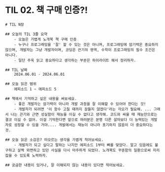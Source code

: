 # TIL 02. 책 구매 인증?!

    # TIL N장

    ## 오늘의 TIL 3줄 요약
        - 오늘은 가볍게 노개북 책 구매 인증
        - 누구나 프로그래밍을 '잘' 할 수 있는 것은 아니며, 프로그래밍에 암기력은 중요하지 않으며, 개발자는 그냥 개발자이며, 코딩은 끈기의 영역, 수학이 프로그래밍의 필수 조건은 아니다.
        - 일단 주욱 읽고 중요하다고 생각하는 부분은 하이라이트 해서 정리하자.

    ## TIL 날짜
        2024.06.01 - 2024.06.01

    ## 오늘 읽은 범위
        에피소드 1 ~ 에피소드 5

    ## 책에서 기억하고 싶은 내용을 써보세요.
        - 좋은 개발자는 암기력이 아니라 개발 과정을 잘 이해할 수 있어야 한다는 것!
        - 개발자가 되려면 '이 함수 고칠 때까지 잠들지 않겠다'라는 각오가 필요해. ... 그래서 나는 끈기와 근면 성실함이 재능을 이길 수 없다고 생각해. 코드와 싸울 때 재능만으로는 결코 이길 수 없어. 이걸 기억한다면 앞으로 여러분은 분명 다른 살마보다 더 능력있는 개발자로 성장할 수 있을 거야.... 개발에서는 재능이 아니라 포기하지 않음이 더 중요하다는 것.

    ## 오늘 읽은 소감은? 떠오르는 생각을 가볍게 적어보세요.
        - 개발자가 되고 싶다고 말하는 나지만 에피소드 1부터 뼈를 맞았다. 알고 있음에도 불구하고 살짝 외면하고 있던 사실을 다시 마주하게 되었다. 노개북도 꾸준함의 일환으로써 자리 잡을 수 있도록 노력하자.

    ## 궁금한 내용이 있거나, 잘 이해되지 않는 내용이 있다면 적어보세요.
